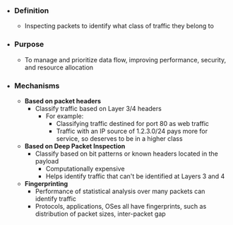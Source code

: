 - ### Definition
	- Inspecting packets to identify what class of traffic they belong to

- ### Purpose
	- To manage and prioritize data flow, improving performance, security, and resource allocation

- ### Mechanisms
	- **Based on packet headers**
		- Classify traffic based on Layer 3/4 headers
			- For example:
				- Classifying traffic destined for port 80 as web traffic
				- Traffic with an IP source of 1.2.3.0/24 pays more for service, so deserves to be in a higher class
	- **Based on Deep Packet Inspection**
		- Classify based on bit patterns or known headers located in the payload
			- Computationally expensive
			- Helps identify traffic that can't be identified at Layers 3 and 4
	- **Fingerprinting**
		- Performance of statistical analysis over many packets can identify traffic
		- Protocols, applications, OSes all have fingerprints, such as distribution of packet sizes, inter-packet gap